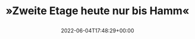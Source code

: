 ---
retweeted: false
source: <a href="https://mobile.twitter.com" rel="nofollow">Twitter Web App</a>
entities:
  hashtags: []
  symbols: []
  user_mentions: []
  urls:
  - url: https://t.co/8uOhSPZ08z
    expanded_url: https://t.co/8uOhSPZ08z
    display_url: t.co/8uOhSPZ08z
    indices:
    - '34'
    - '57'
display_text_range:
- '0'
- '57'
favorite_count: '9'
id_str: '1533143667627663361'
truncated: false
retweet_count: '0'
id: '1533143667627663361'
possibly_sensitive: false
created_at: Sat Jun 04 17:48:29 +0000 2022
favorited: false
full_text: "»Zweite Etage heute nur bis Hamm«"
lang: de
quote_url: https://t.co/8uOhSPZ08z
tags:
- pesos/twitter
date: '2022-06-04T17:48:29+00:00'
src: https://twitter.com/bascht/status/1533143667627663361
original_url: https://twitter.com/bascht/status/1533143667627663361
type: twitter_tweet
text: "»Zweite Etage heute nur bis Hamm«"
title: "»Zweite Etage heute nur bis Hamm«\n"

---